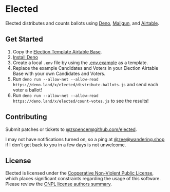 # Elected

Elected distributes and counts ballots using [Deno], [Mailgun], and [Airtable].

## Get Started

1. Copy the [Election Template Airtable Base].
1. [Install Deno]
1. Create a local `.env` file by using the [.env.example] as a template.
1. Replace the example Candidates and Voters in your Election Airtable Base with
   your own Candidates and Voters.
1. Run `deno run --allow-net --allow-read https://deno.land/x/elected/distribute-ballots.js` and send
   each voter a ballot!
1. Run `deno run --allow-net --allow-read https://deno.land/x/elected/count-votes.js` to see the results!

[Election Template Airtable Base]: https://airtable.com/shrKmhFNlvxShxEtY
[.env.example]: ./.env.example
[Mailgun]: https://www.mailgun.com/
[Airtable]: https://airtable.com/
[Deno]:https://deno.land/
[Install Deno]: https://deno.land/#installation

## Contributing

Submit patches or tickets to [@zspencer@github.com/elected].

I may not have notifications turned on, so a ping at [@zee@wandering.shop] if I
don't get back to you in a few days is not unwelcome.

[@zee@wandering.shop]: https://wandering.shop/@zee
[@zspencer@github.com/elected]: https://github.com/zspencer/elected

## License

Elected is licensed under the [Cooperative Non-Violent Public License], which
places significant constraints regarding the usage of this software. Please
review the [CNPL license authors summary].

[Cooperative Non-Violent Public License]: https://git.pixie.town/thufie/CNPL
[CNPL license authors summary]: https://thufie.lain.haus/NPL.html
